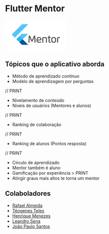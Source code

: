 # Flutter Mentor

![Flutter mentor](./doc/img/logo_menor.png)

## Tópicos que o aplicativo aborda

- Método de aprendizado contínuo
- Modelo de aprendizagem por perguntas

// PRINT

- Nivelamento de conteúdo
- Níveis de usuários (Mentores e alunos)

// PRINT

- Ranking de colaboração

// PRINT

- Ranking de alunos (Pontos resposta)

// PRINT

- Círculo de aprendizado
- Mentor também é aluno
- Gamificação por experiência > PRINT
- Atingir graus mais altos te torna um mentor

## Colaboladores

- [ Rafael Almeida](https://github.com/RafaelBarbosatec)
- [ Téogenes Teles](https://github.com/teocteles)
- [ Henrique Menezes](https://github.com/HenriqueMachine)
- [ Leandro Sena](https://github.com/leosena777)
- [ João Paulo Santos](https://github.com/joaopaulons)
